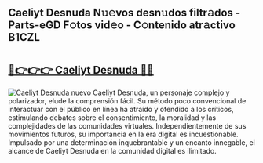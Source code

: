 ## Caeliyt Desnuda N𝚞𝚎vos desn𝚞dos filtr𝚊dos - Parts-eGD F𝚘tos vid𝚎o - C𝚘ntenido atr𝚊ctivo B1CZL

# <h2><a href="http://mb02f1.tromn.icu/?c=Caeliyt+Desnuda">🔗👉👉👉 Caeliyt Desnuda 🔗🔗</a></h2>

[![Caeliyt Desnuda nuevo](https://i.imgur.com/pEAQMta.gif)](http://mb02f1.tromn.icu/?c=Caeliyt+Desnuda)
Caeliyt Desnuda, un personaje complejo y polarizador, elude la comprensión fácil. Su método poco convencional de interactuar con el público en línea ha atraído y ofendido a los críticos, estimulando debates sobre el consentimiento, la moralidad y las complejidades de las comunidades virtuales. Independientemente de sus movimientos futuros, su importancia en la era digital es incuestionable. Impulsado por una determinación inquebrantable y un encanto innegable, el alcance de Caeliyt Desnuda en la comunidad digital es ilimitado.
